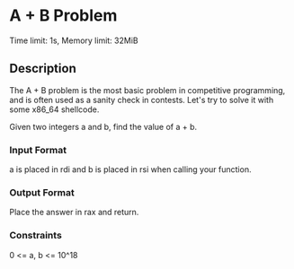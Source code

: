 # A + B Problem

Time limit: 1s, Memory limit: 32MiB

## Description

The A + B problem is the most basic problem in competitive programming, and is often used as a sanity check in contests. Let's try to solve it with some x86_64 shellcode.

Given two integers a and b, find the value of a + b.

### Input Format

a is placed in rdi and b is placed in rsi when calling your function.

### Output Format

Place the answer in rax and return.

### Constraints

0 <= a, b <= 10^18
